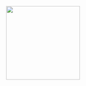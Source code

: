 <div id="header" align="center">
  <img src="https://github.com/LenBel7/LenBel7/assets/124895181/da34cda4-9e54-4c16-862e-24397e177f5c" height="200" />
</div>




